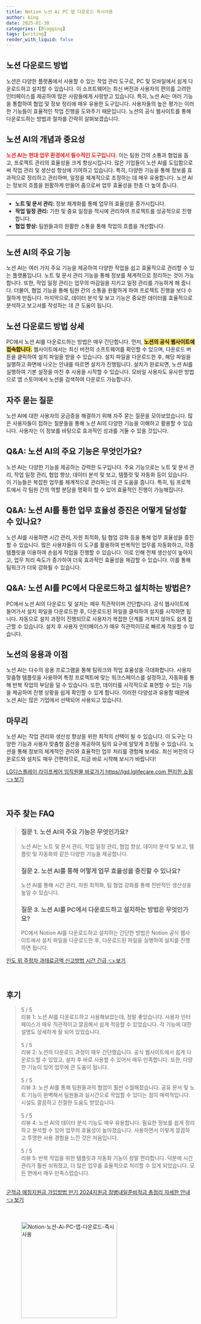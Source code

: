 ```yaml
---
title: Notion 노션 Ai PC 앱 다운로드 즉시사용
author: bing
date: 2025-01-30
categories: [Blogging]
tags: [writing]
render_with_liquid: false
---
```



<h2 id='노션_다운로드_방법'>노션 다운로드 방법</h2>

<p>노션은 다양한 플랫폼에서 사용할 수 있는 작업 관리 도구로, PC 및 모바일에서 쉽게 다운로드하고 설치할 수 있습니다. 이 소프트웨어는 최신 버전과 사용자의 편의를 고려한 인터페이스를 제공하여 많은 사람들에게 사랑받고 있습니다. 특히, 노션 AI는 여러 기능을 통합하여 협업 및 정보 정리에 매우 유용한 도구입니다. 사용자들의 높은 평가는 이러한 기능들이 효율적인 작업 진행을 도와주기 때문입니다. 노션의 공식 웹사이트를 통해 다운로드하는 방법과 절차를 간략히 살펴보겠습니다.</p>

<h2 id='노션_AI의_개념과_중요성'>노션 AI의 개념과 중요성</h2>

<p><b><span style="color: #ee2323;">노션 AI는 현대 업무 환경에서 필수적인 도구입니다.</span></b> 이는 팀원 간의 소통과 협업을 돕고, 프로젝트 관리의 효율성을 크게 향상시킵니다. 많은 기업들이 노션 AI를 도입함으로써 작업 관리 및 생산성 향상에 기여하고 있습니다. 특히, 다양한 기능을 통해 정보를 효과적으로 정리하고 관리하며, 일정을 체계적으로 조정하는 데 매우 유용합니다. 노션 AI는 정보의 흐름을 원활하게 만들어 줌으로써 업무 효율성을 한층 더 높여 줍니다.</p>

<hr />

<ul>
    <li><b>노트 및 문서 관리:</b> 정보 체계화를 통해 업무의 효율성을 증가시킵니다.</li>
    <li><b>작업 일정 관리:</b> 기한 및 중요 일정을 적시에 관리하여 프로젝트를 성공적으로 진행합니다.</li>
    <li><b>협업 향상:</b> 팀원들과의 원활한 소통을 통해 작업의 흐름을 개선합니다.</li>
</ul>

<hr />

<h2 id='노션_AI의_주요_기능'>노션 AI의 주요 기능</h2>

<p>노션 AI는 여러 가지 주요 기능을 제공하여 다양한 작업을 쉽고 효율적으로 관리할 수 있는 플랫폼입니다. 노트 및 문서 관리 기능을 통해 정보를 체계적으로 정리하는 것이 가능합니다. 또한, 작업 일정 관리는 업무의 마감일을 지키고 일정 관리를 가능하게 해 줍니다. 더불어, 협업 기능을 통해 팀원 간의 소통을 원활하게 하여 프로젝트 진행을 보다 수월하게 만듭니다. 마지막으로, 데이터 분석 및 보고 기능은 중요한 데이터를 효율적으로 분석하고 보고서를 작성하는 데 큰 도움이 됩니다.</p>

<h2 id='노션_다운로드_방법_상세'>노션 다운로드 방법 상세</h2>

<p>PC에서 노션 AI를 다운로드하는 방법은 매우 간단합니다. 먼저, <b><span style="background-color: #ffe066;">노션의 공식 웹사이트에 접속합니다.</span></b> 웹사이트에서는 최신 버전의 소프트웨어를 확인할 수 있으며, 다운로드 버튼을 클릭하여 설치 파일을 받을 수 있습니다. 설치 파일을 다운로드한 후, 해당 파일을 실행하고 화면에 나오는 안내를 따르면 설치가 진행됩니다. 설치가 완료되면, 노션 AI를 실행하여 기본 설정을 마친 후 사용을 시작할 수 있습니다. 모바일 사용자도 유사한 방법으로 앱 스토어에서 노션을 검색하여 다운로드 가능합니다.</p>

<h2 id='자주_묻는_질문'>자주 묻는 질문</h2>

<p>노션 AI에 대한 사용자의 궁금증을 해결하기 위해 자주 묻는 질문을 모아보았습니다. 많은 사용자들이 접하는 질문들을 통해 노션 AI의 다양한 기능을 이해하고 활용할 수 있습니다. 사용자는 이 정보를 바탕으로 효과적인 성과를 거둘 수 있을 것입니다. </p>

<h2 id='QNA_1'>Q&A: 노션 AI의 주요 기능은 무엇인가요?</h2>

<p>노션 AI는 다양한 기능을 제공하는 강력한 도구입니다. 주요 기능으로는 노트 및 문서 관리, 작업 일정 관리, 협업 향상, 데이터 분석 및 보고, 템플릿 및 자동화 등이 있습니다. 이 기능들은 복잡한 업무를 체계적으로 관리하는 데 큰 도움을 줍니다. 특히, 팀 프로젝트에서 각 팀원 간의 역할 분담을 명확히 할 수 있어 효율적인 진행이 가능해집니다.</p>

<h2 id='QNA_2'>Q&A: 노션 AI를 통한 업무 효율성 증진은 어떻게 달성할 수 있나요?</h2>

<p>노션 AI를 사용하면 시간 관리, 자원 최적화, 팀 협업 강화 등을 통해 업무 효율성을 증진할 수 있습니다. 많은 사용자들이 이 도구를 활용하여 반복적인 업무를 자동화하고, 각종 템플릿을 이용하여 손쉽게 작업을 진행할 수 있습니다. 이로 인해 전체 생산성이 높아지고, 업무 처리 속도가 증가하여 더욱 효과적인 효율성을 체감할 수 있습니다. 이를 통해 팀워크가 더욱 강화될 수 있습니다.</p>

<h2 id='QNA_3'>Q&A: 노션 AI를 PC에서 다운로드하고 설치하는 방법은?</h2>

<p>PC에서 노션 AI의 다운로드 및 설치는 매우 직관적이며 간단합니다. 공식 웹사이트에 들어가서 설치 파일을 다운로드한 후, 다운로드된 파일을 클릭하여 설치를 시작하면 됩니다. 자동으로 설치 과정이 진행되므로 사용자가 복잡한 단계를 거치지 않아도 쉽게 접근할 수 있습니다. 설치 후 사용자 인터페이스가 매우 직관적이므로 빠르게 적응할 수 있습니다.</p>

<h2 id='노션의_응용과_이점'>노션의 응용과 이점</h2>

<p>노션 AI는 다수의 응용 프로그램을 통해 팀워크와 작업 효율성을 극대화합니다. 사용자 맞춤형 템플릿을 사용하여 특정 프로젝트에 맞는 워크스페이스를 설정하고, 자동화를 통해 반복 작업의 부담을 덜 수 있습니다. 또한, 데이터를 시각적으로 표현할 수 있는 기능을 제공하여 진행 상황을 쉽게 확인할 수 있게 합니다. 이러한 다양성과 유용함 때문에 노션 AI는 많은 기업에서 선택되어 사용되고 있습니다.</p>

<h2 id='마무리'>마무리</h2>

<p>노션 AI는 작업 관리와 생산성 향상을 위한 최적의 선택이 될 수 있습니다. 이 도구는 다양한 기능과 사용자 맞춤형 옵션을 제공하여 팀의 요구에 알맞게 조정될 수 있습니다. 노션을 통해 정보의 체계적인 관리와 효율적인 업무 처리를 경험해 보세요. 최신 버전의 다운로드와 설치도 매우 간편하므로, 지금 바로 시작해 보시기 바랍니다!</p>


<p><a class="click-button" title="LG디스플레이 라이프케어 임직원몰 바로가기 https//lgd.lglifecare.com 편리한 쇼핑" href="https://adkhouse.github.io/posts/LG%EB%94%94%EC%8A%A4%ED%94%8C%EB%A0%88%EC%9D%B4-%EB%9D%BC%EC%9D%B4%ED%94%84%EC%BC%80%EC%96%B4-%EC%9E%84%EC%A7%81%EC%9B%90%EB%AA%B0-%EB%B0%94%EB%A1%9C%EA%B0%80%EA%B8%B0-httpslgd.lglifecare.com-%ED%8E%B8%EB%A6%AC%ED%95%9C-%EC%87%BC%ED%95%91/" rel="dofollow">LG디스플레이 라이프케어 임직원몰 바로가기 https//lgd.lglifecare.com 편리한 쇼핑 👈 보기</a></p><br>
<h2 id='자주_찾는_FAQ'>자주 찾는 FAQ</h2>
<div itemscope="" itemtype="https://schema.org/FAQPage"> 
<blockquote> 
<div itemscope="" itemprop="mainEntity" itemtype="https://schema.org/Question"> 
<h3 itemprop="name">질문 1. 노션 AI의 주요 기능은 무엇인가요?</h3> 
<div itemscope="" itemprop="acceptedAnswer" itemtype="https://schema.org/Answer"> 
<span itemprop="text"> 
<p>노션 AI는 노트 및 문서 관리, 작업 일정 관리, 협업 향상, 데이터 분석 및 보고, 템플릿 및 자동화와 같은 다양한 기능을 제공합니다.</p> 
</span> 
</div> 
</div> 
<div itemscope="" itemprop="mainEntity" itemtype="https://schema.org/Question"> 
<h3 itemprop="name">질문 2. 노션 AI를 통해 어떻게 업무 효율성을 증진할 수 있나요?</h3> 
<div itemscope="" itemprop="acceptedAnswer" itemtype="https://schema.org/Answer"> 
<span itemprop="text"> 
<p>노션 AI를 통해 시간 관리, 자원 최적화, 팀 협업 강화를 통해 전반적인 생산성을 높일 수 있습니다.</p> 
</span> 
</div> 
</div> 
<div itemscope="" itemprop="mainEntity" itemtype="https://schema.org/Question"> 
<h3 itemprop="name">질문 3. 노션 AI를 PC에서 다운로드하고 설치하는 방법은 무엇인가요?</h3> 
<div itemscope="" itemprop="acceptedAnswer" itemtype="https://schema.org/Answer"> 
<span itemprop="text"> 
<p>PC에서 Notion AI를 다운로드하고 설치하는 간단한 방법은 Notion 공식 웹사이트에서 설치 파일을 다운로드한 후, 다운로드된 파일을 실행하여 설치를 진행하면 됩니다.</p> 
</span> 
</div> 
</div> 
</blockquote> 
</div>
<p><a class="click-button" title="인도 위 주정차 과태료금액 신고방법 시간 긴급" href="https://adkhouse.github.io/posts/%EC%9D%B8%EB%8F%84-%EC%9C%84-%EC%A3%BC%EC%A0%95%EC%B0%A8-%EA%B3%BC%ED%83%9C%EB%A3%8C%EA%B8%88%EC%95%A1-%EC%8B%A0%EA%B3%A0%EB%B0%A9%EB%B2%95-%EC%8B%9C%EA%B0%84-%EA%B8%B4%EA%B8%89/" rel="dofollow">인도 위 주정차 과태료금액 신고방법 시간 긴급 👈 보기</a></p><br>
<h2 id='후기'>후기</h2>
<div itemscope itemtype="https://schema.org/Product">
  <blockquote>
  <div itemprop="review" itemscope itemtype="https://schema.org/Review">
      <div itemprop="reviewRating" itemscope itemtype="https://schema.org/Rating"> <span itemprop="ratingValue">5</span> / <span itemprop="bestRating">5</span> </div>
      <span itemprop="reviewBody">리뷰 1: 노션 AI를 다운로드하고 사용해보았는데, 정말 좋았습니다. 사용자 인터페이스가 매우 직관적이고 깔끔해서 쉽게 적응할 수 있었습니다. 각 기능에 대한 설명도 상세하게 잘 되어 있었습니다.</span>
  </div>
  <br>
  <div itemprop="review" itemscope itemtype="https://schema.org/Review">
      <div itemprop="reviewRating" itemscope itemtype="https://schema.org/Rating"> <span itemprop="ratingValue">5</span> / <span itemprop="bestRating">5</span> </div>
      <span itemprop="reviewBody">리뷰 2: 노션의 다운로드 과정이 매우 간단했습니다. 공식 웹사이트에서 쉽게 다운로드할 수 있었고, 설치 후 바로 사용할 수 있어서 매우 만족합니다. 또한, 다양한 기능이 있어 업무에 큰 도움이 됩니다.</span>
  </div>
  <br>
  <div itemprop="review" itemscope itemtype="https://schema.org/Review">
      <div itemprop="reviewRating" itemscope itemtype="https://schema.org/Rating"> <span itemprop="ratingValue">5</span> / <span itemprop="bestRating">5</span> </div>
      <span itemprop="reviewBody">리뷰 3: 노션 AI를 통해 팀원들과의 협업이 훨씬 수월해졌습니다. 공유 문서 및 노트 기능이 완벽해서 팀원들과 실시간으로 작업할 수 있다는 점이 매력적입니다. 시설도 깔끔하고 친절한 도움도 받았습니다.</span>
  </div>
  <br>
  <div itemprop="review" itemscope itemtype="https://schema.org/Review">
      <div itemprop="reviewRating" itemscope itemtype="https://schema.org/Rating"> <span itemprop="ratingValue">5</span> / <span itemprop="bestRating">5</span> </div>
      <span itemprop="reviewBody">리뷰 4: 노션 AI의 데이터 분석 기능도 매우 유용합니다. 필요한 정보를 쉽게 정리하고 분석할 수 있어 업무의 효율성이 높아졌습니다. 사용하면서 이렇게 깔끔하고 투명한 사용 경험을 느낀 것은 처음입니다.</span>
  </div>
  <br>
  <div itemprop="review" itemscope itemtype="https://schema.org/Review">
      <div itemprop="reviewRating" itemscope itemtype="https://schema.org/Rating"> <span itemprop="ratingValue">5</span> / <span itemprop="bestRating">5</span> </div>
      <span itemprop="reviewBody">리뷰 5: 반복 작업을 위한 템플릿과 자동화 기능이 정말 편리합니다. 덕분에 시간 관리가 훨씬 쉬워졌고, 더 많은 업무를 효율적으로 처리할 수 있게 되었습니다. 모든 면에서 매우 만족스럽습니다.</span>
  </div>
  <br>
  </blockquote>
</div>
<p><a class="click-button" title="군적금 매칭지원금 가입방법 만기 2024지원금 장병내일준비적금 총정리 자세한 안내" href="https://adkhouse.github.io/posts/%EA%B5%B0%EC%A0%81%EA%B8%88-%EB%A7%A4%EC%B9%AD%EC%A7%80%EC%9B%90%EA%B8%88-%EA%B0%80%EC%9E%85%EB%B0%A9%EB%B2%95-%EB%A7%8C%EA%B8%B0-2024%EC%A7%80%EC%9B%90%EA%B8%88-%EC%9E%A5%EB%B3%91%EB%82%B4%EC%9D%BC%EC%A4%80%EB%B9%84%EC%A0%81%EA%B8%88-%EC%B4%9D%EC%A0%95%EB%A6%AC-%EC%9E%90%EC%84%B8%ED%95%9C-%EC%95%88%EB%82%B4/" rel="dofollow">군적금 매칭지원금 가입방법 만기 2024지원금 장병내일준비적금 총정리 자세한 안내 👈 보기</a></p><br>
<figure class="image"><img src="https://adkhouse.github.io/assets/img/thumbnail/Notion-노션-Ai-PC-앱-다운로드-즉시사용.webp" alt="Notion-노션-Ai-PC-앱-다운로드-즉시사용" width="256" height="256"></figure>